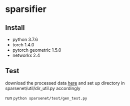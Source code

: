 # sparsifier

## Install

* python 3.7.6
* torch                 1.4.0               
* pytorch geometric     1.5.0
* networkx              2.4

## Test
download the processed data [here](https://drive.google.com/drive/folders/1WMYebXwU7bVRWTW33BIx-sqAZV3UFFfX?usp=sharing)
and set up directory in sparsenet/util/dir_util.py accordingly

run ```python sparsenet/test/gen_test.py```
